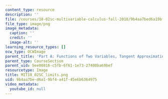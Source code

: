 ```yaml
---
content_type: resource
description: ''
file: /courses/18-02sc-multivariable-calculus-fall-2010/9b4aa7bed6a19bf4a41f45e6b6364975_MIT18_02SC_limits.png
file_type: image/png
image_metadata:
  caption: ''
  credit: ''
  image-alt: ''
learning_resource_types: []
ocw_type: OCWImage
parent_title: 'Part A: Functions of Two Variables, Tangent Approximation and Optimization'
parent_type: CourseSection
parent_uid: 5ee00816-c5fb-6f61-1e73-27400ba69bef
resourcetype: Image
title: MIT18_02SC_limits.png
uid: 9b4aa7be-d6a1-9bf4-a41f-45e6b6364975
video_metadata:
  youtube_id: null
---
```

